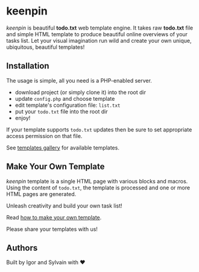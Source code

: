 keenpin
=======

_keenpin_ is beautiful **todo.txt** web template engine. It takes raw **todo.txt** file and simple HTML template to produce beautiful online overviews of your tasks list. Let your visual imagination run wild and create your own unique, ubiquitous, beautiful templates!

## Installation

The usage is simple, all you need is a PHP-enabled server.

+ download project (or simply clone it) into the root dir
+ update `config.php` and choose template
+ edit template's configuration file: `list.txt`
+ put your `todo.txt` file into the root dir
+ enjoy!

If your template supports `todo.txt` updates then be sure
to set appropriate access permission on that file.

See [templates gallery](doc/gallery.md) for available templates.

## Make Your Own Template

_keenpin_ template is a single HTML page with various blocks and macros. Using the content of `todo.txt`, the template is processed and one or more HTML pages are generated.

Unleash creativity and build your own task list!

Read [how to make your own template](doc/template.md).

Please share your templates with us!

## Authors

Built by Igor and Sylvain with :heart:
